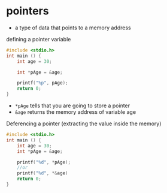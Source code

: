 # pointers

- a type of data that points to a memory address

defining a pointer variable

```c
#include <stdio.h>
int main () {
    int age = 30;

    int *pAge = &age;

    printf("%p", pAge);
    return 0;
}

```

- `*pAge` tells that you are going to store a pointer
- `&age` returns the memory address of variable age

Deferencing a pointer (extracting the value inside the memory)

```c
#include <stdio.h>
int main () {
    int age = 30;
    int *pAge = &age;

    printf("%d", *pAge);
    //or
    printf("%d", *&age)
    return 0;
}
```
